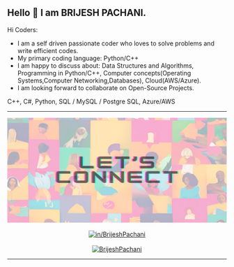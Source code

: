 ## Hello 👋 I am BRIJESH PACHANI.



Hi Coders:

- I am a self driven passionate coder who loves to solve problems and write efficient codes.
- My primary coding language: Python/C++
- I am happy to discuss about: Data Structures and Algorithms, Programming in Python/C++, Computer concepts(Operating Systems,Computer Networking,Databases), Cloud(AWS/Azure).
- I am looking forward to collaborate on Open-Source Projects.


<!-- ----------- TECH STACK SECTION ------------ -->
C++, C#, Python, SQL / MySQL / Postgre SQL, Azure/AWS
<hr>


<!-- ----------- CONNECT WITH ME SECTION ------------ -->

<img src="./connect-with-me.png " width="100%" height="240px">
<!-- ![connect-with-me.png](./connect-with-me.png)    -->


<p align="center">
<a href="https://www.linkedin.com/in/BrijeshPachani/" target="blank"><img align="center" src="https://img.shields.io/badge/LinkedIn-0077B5?style=for-the-badge&logo=linkedin&logoColor=white" alt="in/BrijeshPachani"/></a> 
<br>
<br>
<a href="https://twitter.com/BrijeshPachani" target="blank"><img src="https://img.shields.io/twitter/follow/BrijeshPachani?logo=twitter&style=for-the-badge" alt="BrijeshPachani" /></a>
</p>

<hr>

<!-- ----------- CONNECT WITH ME SECTION END ------------ -->


[twitter]: https://twitter.com/BrijeshPachani
[linkedin]: https://www.linkedin.com/in/BrijeshPachani/
[github]:https://github.com/BrijeshPachani
[gmail]:mailto:brijpanchani29@gmail.com